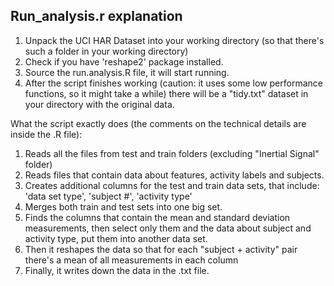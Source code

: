 ## Run_analysis.r explanation

1. Unpack the UCI HAR Dataset into your working directory (so that there's such a folder in your working directory)
2. Check if you have 'reshape2' package installed.
2. Source the run.analysis.R file, it will start running.
3. After the script finishes working (caution: it uses some low performance functions, so it might take a while) there will be a "tidy.txt" dataset in your directory with the original data.

What the script exactly does (the comments on the technical details are inside the .R file):
1. Reads all the files from test and train folders (excluding "Inertial Signal" folder)
2. Reads files that contain data about features, activity labels and subjects.
3. Creates additional columns for the test and train data sets, that include: 'data set type', 'subject #', 'activity type'
4. Merges both train and test sets into one big set.
5. Finds the columns that contain the mean and standard deviation measurements, then select only them and the data about subject and activity type, put them into another data set. 
6. Then it reshapes the data so that for each "subject + activity" pair there's a mean of all measurements in each column
7. Finally, it writes down the data in the .txt file.